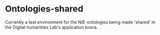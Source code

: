 # Ontologies-shared

Currently a test environment for the NIE-ontologies being made 'shared' in the Digital humanities Lab's application knora.
